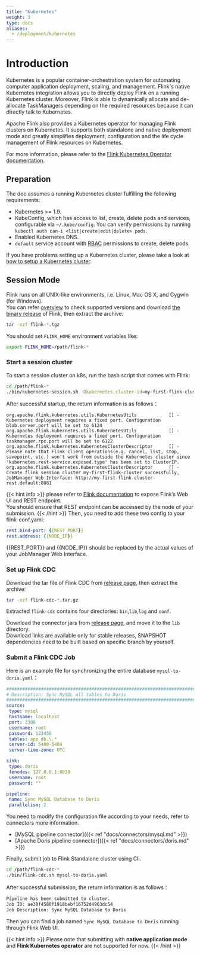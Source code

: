 ```yaml
---
title: "Kubernetes"
weight: 3
type: docs
aliases:
  - /deployment/kubernetes
---
```

<!--
Licensed to the Apache Software Foundation (ASF) under one
or more contributor license agreements.  See the NOTICE file
distributed with this work for additional information
regarding copyright ownership.  The ASF licenses this file
to you under the Apache License, Version 2.0 (the
"License"); you may not use this file except in compliance
with the License.  You may obtain a copy of the License at

  http://www.apache.org/licenses/LICENSE-2.0

Unless required by applicable law or agreed to in writing,
software distributed under the License is distributed on an
"AS IS" BASIS, WITHOUT WARRANTIES OR CONDITIONS OF ANY
KIND, either express or implied.  See the License for the
specific language governing permissions and limitations
under the License.
-->

# Introduction

Kubernetes is a popular container-orchestration system for automating computer application deployment, scaling, and management.
Flink's native Kubernetes integration allows you to directly deploy Flink on a running Kubernetes cluster.
Moreover, Flink is able to dynamically allocate and de-allocate TaskManagers depending on the required resources because it can directly talk to Kubernetes.

Apache Flink also provides a Kubernetes operator for managing Flink clusters on Kubernetes. It supports both standalone and native deployment mode and greatly simplifies deployment, configuration and the life cycle management of Flink resources on Kubernetes.

For more information, please refer to the [Flink Kubernetes Operator documentation](https://nightlies.apache.org/flink/flink-kubernetes-operator-docs-main/docs/concepts/overview/).

## Preparation

The doc assumes a running Kubernetes cluster fulfilling the following requirements:

- Kubernetes >= 1.9.
- KubeConfig, which has access to list, create, delete pods and services, configurable via `~/.kube/config`. You can verify permissions by running `kubectl auth can-i <list|create|edit|delete> pods`.
- Enabled Kubernetes DNS.
- `default` service account with [RBAC](https://nightlies.apache.org/flink/flink-docs-master/docs/deployment/resource-providers/native_kubernetes/#rbac) permissions to create, delete pods.

If you have problems setting up a Kubernetes cluster, please take a look at [how to setup a Kubernetes cluster](https://kubernetes.io/docs/setup/).

## Session Mode

Flink runs on all UNIX-like environments, i.e. Linux, Mac OS X, and Cygwin (for Windows).  
You can refer [overview](../connectors/pipeline-connectors/overview.md) to check supported versions and download [the binary release](https://flink.apache.org/downloads/) of Flink,
then extract the archive:

```bash
tar -xzf flink-*.tgz
```

You should set `FLINK_HOME` environment variables like:

```bash
export FLINK_HOME=/path/flink-*
```

### Start a session cluster

To start a session cluster on k8s, run the bash script that comes with Flink:

```bash
cd /path/flink-*
./bin/kubernetes-session.sh -Dkubernetes.cluster-id=my-first-flink-cluster
```

After successful startup, the return information is as follows：

```
org.apache.flink.kubernetes.utils.KubernetesUtils            [] - Kubernetes deployment requires a fixed port. Configuration blob.server.port will be set to 6124
org.apache.flink.kubernetes.utils.KubernetesUtils            [] - Kubernetes deployment requires a fixed port. Configuration taskmanager.rpc.port will be set to 6122
org.apache.flink.kubernetes.KubernetesClusterDescriptor      [] - Please note that Flink client operations(e.g. cancel, list, stop, savepoint, etc.) won't work from outside the Kubernetes cluster since 'kubernetes.rest-service.exposed.type' has been set to ClusterIP.
org.apache.flink.kubernetes.KubernetesClusterDescriptor      [] - Create flink session cluster my-first-flink-cluster successfully, JobManager Web Interface: http://my-first-flink-cluster-rest.default:8081
```

{{< hint info >}}
please refer to [Flink documentation](https://nightlies.apache.org/flink/flink-docs-master/docs/deployment/resource-providers/native_kubernetes/#accessing-flinks-web-ui) to expose Flink’s Web UI and REST endpoint.   
You should ensure that REST endpoint can be accessed by the node of your submission.
{{< /hint >}}
Then, you need to add these two config to your flink-conf.yaml:

```yaml
rest.bind-port: {{REST_PORT}}
rest.address: {{NODE_IP}}
```

{{REST_PORT}} and {{NODE_IP}} should be replaced by the actual values of your JobManager Web Interface.

### Set up Flink CDC
Download the tar file of Flink CDC from [release page](https://github.com/apache/flink-cdc/releases), then extract the archive:

```bash
tar -xzf flink-cdc-*.tar.gz
```

Extracted `flink-cdc` contains four directories: `bin`,`lib`,`log` and `conf`.

Download the connector jars from [release page](https://github.com/apache/flink-cdc/releases), and move it to the `lib` directory.    
Download links are available only for stable releases, SNAPSHOT dependencies need to be built based on specific branch by yourself.

### Submit a Flink CDC Job
Here is an example file for synchronizing the entire database `mysql-to-doris.yaml`：

```yaml
################################################################################
# Description: Sync MySQL all tables to Doris
################################################################################
source:
 type: mysql
 hostname: localhost
 port: 3306
 username: root
 password: 123456
 tables: app_db.\.*
 server-id: 5400-5404
 server-time-zone: UTC

sink:
 type: doris
 fenodes: 127.0.0.1:8030
 username: root
 password: ""

pipeline:
 name: Sync MySQL Database to Doris
 parallelism: 2

```

You need to modify the configuration file according to your needs, refer to connectors more information.   
- [MySQL pipeline connector]({{< ref "docs/connectors/mysql.md" >}})
- [Apache Doris pipeline connector]({{< ref "docs/connectors/doris.md" >}})       

Finally, submit job to Flink Standalone cluster using Cli.

```bash
cd /path/flink-cdc-*
./bin/flink-cdc.sh mysql-to-doris.yaml
```

After successful submission, the return information is as follows：

```bash
Pipeline has been submitted to cluster.
Job ID: ae30f4580f1918bebf16752d4963dc54
Job Description: Sync MySQL Database to Doris
```

Then you can find a job named `Sync MySQL Database to Doris` running through Flink Web UI.  

{{< hint info >}}
Please note that submitting with **native application mode** and **Flink Kubernetes operator** are not supported for now.
{{< /hint >}}